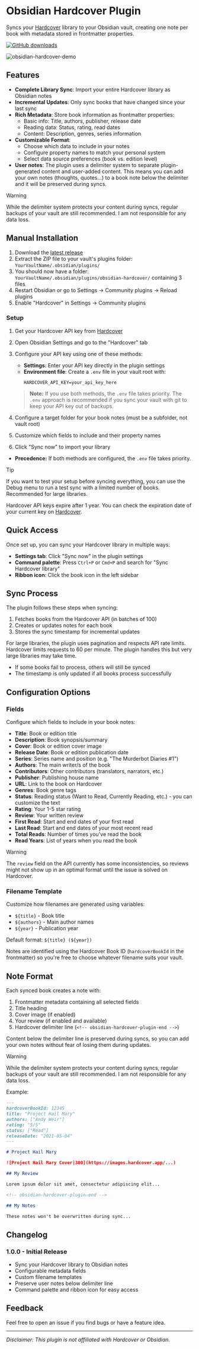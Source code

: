 # Obsidian Hardcover Plugin

Syncs your [Hardcover](https://hardcover.app) library to your Obsidian vault, creating one note per book with metadata stored in frontmatter properties.

[![GitHub downloads](https://img.shields.io/github/downloads/aliceinwaterdeep/obsidian-hardcover/total)](https://github.com/aliceinwaterdeep/obsidian-hardcover/releases)

![obsidian-hardcover-demo](https://github.com/user-attachments/assets/876fcc8b-d05c-4d1f-b26b-566d572421c6)

## Features

- **Complete Library Sync**: Import your entire Hardcover library as Obsidian notes
- **Incremental Updates**: Only sync books that have changed since your last sync
- **Rich Metadata**: Store book information as frontmatter properties:
  - Basic info: Title, authors, publisher, release date
  - Reading data: Status, rating, read dates
  - Content: Description, genres, series information
- **Customizable Format**:
  - Choose which data to include in your notes
  - Configure property names to match your personal system
  - Select data source preferences (book vs. edition level)
- **User notes**: The plugin uses a delimiter system to separate plugin-generated content and user-added content. This means you can add your own notes (thoughts, quotes...) to a book note below the delimiter and it will be preserved during syncs.

> [!WARNING]
> While the delimiter system protects your content during syncs, regular backups of your vault are still recommended. I am not responsible for any data loss.

## Manual Installation

1. Download the [latest release](https://github.com/aliceinwaterdeep/obsidian-hardcover/releases/latest)
2. Extract the ZIP file to your vault's plugins folder: `YourVaultName/.obsidian/plugins/`
3. You should now have a folder: `YourVaultName/.obsidian/plugins/obsidian-hardcover/` containing 3 files
4. Restart Obsidian or go to Settings → Community plugins → Reload plugins
5. Enable "Hardcover" in Settings → Community plugins

### Setup

1. Get your Hardcover API key from [Hardcover](https://hardcover.app/account/api)
2. Open Obsidian Settings and go to the "Hardcover" tab
3. Configure your API key using one of these methods:

   - **Settings**: Enter your API key directly in the plugin settings
   - **Environment file**: Create a `.env` file in your vault root with:
     ```
     HARDCOVER_API_KEY=your_api_key_here
     ```

   > **Note:** If you use both methods, the `.env` file takes priority. The `.env` approach is recommended if you sync your vault with git to keep your API key out of backups.

4. Configure a target folder for your book notes (must be a subfolder, not vault root)
5. Customize which fields to include and their property names
6. Click "Sync now" to import your library

- **Precedence:** If both methods are configured, the `.env` file takes priority.

> [!TIP]
> If you want to test your setup before syncing everything, you can use the Debug menu to run a test sync with a limited number of books. Recommended for large libraries.

Hardcover API keys expire after 1 year. You can check the expiration date of your current key on [Hardcover](https://hardcover.app/account/api).

## Quick Access

Once set up, you can sync your Hardcover library in multiple ways:

- **Settings tab**: Click "Sync now" in the plugin settings
- **Command palette**: Press `Ctrl+P` or `Cmd+P` and search for "Sync Hardcover library"
- **Ribbon icon**: Click the book icon in the left sidebar

## Sync Process

The plugin follows these steps when syncing:

1. Fetches books from the Hardcover API (in batches of 100)
2. Creates or updates notes for each book
3. Stores the sync timestamp for incremental updates

For large libraries, the plugin uses pagination and respects API rate limits. Hardcover limits requests to 60 per minute. The plugin handles this but very large libraries may take time.

- If some books fail to process, others will still be synced
- The timestamp is only updated if all books process successfully

## Configuration Options

### Fields

Configure which fields to include in your book notes:

- **Title**: Book or edition title
- **Description**: Book synopsis/summary
- **Cover**: Book or edition cover image
- **Release Date**: Book or edition publication date
- **Series**: Series name and position (e.g. "The Murderbot Diaries #1")
- **Authors**: The main writer/s of the book
- **Contributors**: Other contributors (translators, narrators, etc.)
- **Publisher**: Publishing house name
- **URL**: Link to the book on Hardcover
- **Genres**: Book genre tags
- **Status**: Reading status (Want to Read, Currently Reading, etc.) - you can customize the text
- **Rating**: Your 1-5 star rating
- **Review**: Your written review
- **First Read**: Start and end dates of your first read
- **Last Read**: Start and end dates of your most recent read
- **Total Reads**: Number of times you've read the book
- **Read Years**: List of years when you read the book

> [!WARNING]
> The `review` field on the API currently has some inconsistencies, so reviews might not show up in an optimal format until the issue is solved on Hardcover.

### Filename Template

Customize how filenames are generated using variables:

- `${title}` - Book title
- `${authors}` - Main author names
- `${year}` - Publication year

Default format: `${title} (${year})`

Notes are identified using the Hardcover Book ID (`hardcoverBookId` in the frontmatter) so you're free to choose whatever filename suits your vault.

## Note Format

Each synced book creates a note with:

1. Frontmatter metadata containing all selected fields
2. Title heading
3. Cover image (if enabled)
4. Your review (if enabled and available)
5. Hardcover delimiter line (`<!-- obsidian-hardcover-plugin-end -->`)

Content below the delimiter line is preserved during syncs, so you can add your own notes without fear of losing them during updates.

> [!WARNING]
> While the delimiter system protects your content during syncs, regular backups of your vault are still recommended. I am not responsible for any data loss.

Example:

```markdown
---
hardcoverBookId: 12345
title: "Project Hail Mary"
authors: ["Andy Weir"]
rating: "5/5"
status: ["Read"]
releaseDate: "2021-05-04"
---

# Project Hail Mary

![Project Hail Mary Cover|300](https://images.hardcover.app/...)

## My Review

Lorem ipsum dolor sit amet, consectetur adipiscing elit...

<!-- obsidian-hardcover-plugin-end -->

## My Notes

These notes won't be overwritten during sync...
```

## Changelog

### 1.0.0 - Initial Release

- Sync your Hardcover library to Obsidian notes
- Configurable metadata fields
- Custom filename templates
- Preserve user notes below delimiter line
- Command palette and ribbon icon for easy access

## Feedback

Feel free to open an issue if you find bugs or have a feature idea.

---

_Disclaimer: This plugin is not affiliated with Hardcover or Obsidian._
